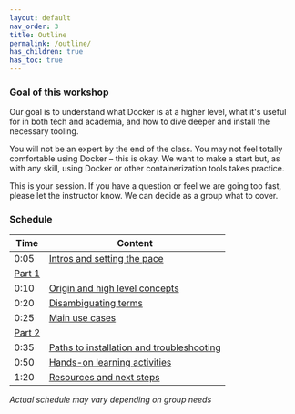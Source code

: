 ```yaml
---
layout: default
nav_order: 3
title: Outline
permalink: /outline/
has_children: true
has_toc: true
---
```



### Goal of this workshop

Our goal is to understand what Docker is at a higher level, what it's useful for in both tech and academia, and how to dive deeper and install the necessary tooling. 

You will not be an expert by the end of the class. You may not feel totally comfortable using Docker – this is okay. We want to make a start but, as with any skill, using Docker or other containerization tools takes practice.

This is your session. If you have a question or feel we are going too fast, please let the instructor know. We can decide as a group what to cover.

### Schedule

| Time | Content
| --- | ---
| 0:05 | [Intros and setting the pace](participating-online.md)
| [Part 1](part-01.md)
| 0:10 | [Origin and high level concepts](concepts.md)
| 0:20 | [Disambiguating terms](disambiguation.md)
| 0:25 | [Main use cases](uses.md)
| [Part 2](part-02.md)
| 0:35 | [Paths to installation and troubleshooting](install.md)
| 0:50 | [Hands-on learning activities](activity.md)
| 1:20 | [Resources and next steps](resources.md)

_Actual schedule may vary depending on group needs_
